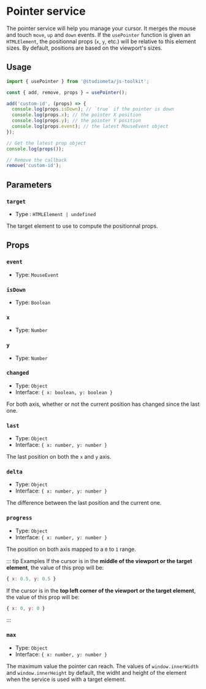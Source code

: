 # Pointer service

The pointer service will help you manage your cursor. It merges the mouse and touch `move`, `up` and `down` events. If the `usePointer` function is given an `HTMLElement`, the positionnal props (`x`, `y`, etc.) will be relative to this element sizes. By default, positions are based on the viewport's sizes.

## Usage

```js
import { usePointer } from '@studiometa/js-toolkit';

const { add, remove, props } = usePointer();

add('custom-id', (props) => {
  console.log(props.isDown); // `true` if the pointer is down
  console.log(props.x); // the pointer X position
  console.log(props.y); // the pointer Y position
  console.log(props.event); // the latest MouseEvent object
});

// Get the latest prop object
console.log(props());

// Remove the callback
remove('custom-id');
```

## Parameters

### `target`

- Type : `HTMLElement | undefined`

The target element to use to compute the positionnal props.

## Props

### `event`

- Type: `MouseEvent`

### `isDown`

- Type: `Boolean`

### `x`

- Type: `Number`

### `y`

- Type: `Number`

### `changed`

- Type: `Object`
- Interface: `{ x: boolean, y: boolean }`

For both axis, whether or not the current position has changed since the last one.

### `last`

- Type: `Object`
- Interface: `{ x: number, y: number }`

The last position on both the `x` and `y` axis.

### `delta`

- Type: `Object`
- Interface: `{ x: number, y: number }`

The difference between the last position and the current one.

### `progress`

- Type: `Object`
- Interface: `{ x: number, y: number }`

The position on both axis mapped to a `0` to `1` range.

::: tip Examples
If the cursor is in the **middle of the viewport or the target element**, the value of this prop will be:

```js
{ x: 0.5, y: 0.5 }
```

If the cursor is in the **top left corner of the viewport or the target element**, the value of this prop will be:

```js
{ x: 0, y: 0 }
```

:::

### `max`

- Type: `Object`
- Interface: `{ x: number, y: number }`

The maximum value the pointer can reach. The values of `window.innerWidth` and `window.innerHeight` by default, the widht and height of the element when the service is used with a target element.
